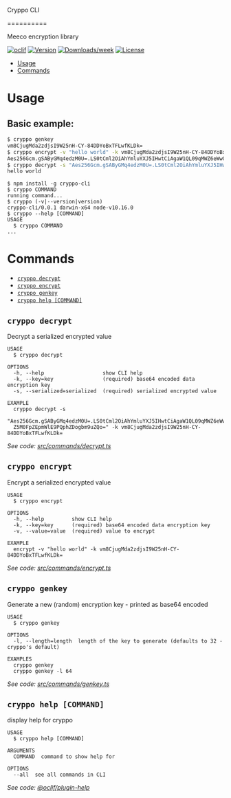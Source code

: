 Cryppo CLI

==========

Meeco encryption library

[![oclif](https://img.shields.io/badge/cli-oclif-brightgreen.svg)](https://oclif.io)
[![Version](https://img.shields.io/npm/v/cryppo-cli.svg)](https://npmjs.org/package/cryppo-cli)
[![Downloads/week](https://img.shields.io/npm/dw/cryppo-cli.svg)](https://npmjs.org/package/cryppo-cli)
[![License](https://img.shields.io/npm/l/cryppo-cli.svg)](https://github.com/Meeco/cryppo-cli/blob/master/package.json)

<!-- toc -->

- [Usage](#usage)
- [Commands](#commands)
  <!-- tocstop -->

# Usage

## Basic example:

```sh
$ cryppo genkey
vm8CjugMda2zdjsI9W25nH-CY-84DDYoBxTFLwfKLDk=
$ cryppo encrypt -v "hello world" -k vm8CjugMda2zdjsI9W25nH-CY-84DDYoBxTFLwfKLDk=
Aes256Gcm.gSAByGMq4edzM0U=.LS0tCml2OiAhYmluYXJ5IHwtCiAgaW1QL09qMWZ6eWw0cmwwSgphdDogIWJpbmFyeSB8LQogIE5SbjZUQXJ2bitNS1Z5M0FpZEpmWlE9PQphZDogbm9uZQo=
$ cryppo decrypt -s "Aes256Gcm.gSAByGMq4edzM0U=.LS0tCml2OiAhYmluYXJ5IHwtCiAgaW1QL09qMWZ6eWw0cmwwSgphdDogIWJpbmFyeSB8LQogIE5SbjZUQXJ2bitNS1Z5M0FpZEpmWlE9PQphZDogbm9uZQo=" -k vm8CjugMda2zdjsI9W25nH-CY-84DDYoBxTFLwfKLDk=
hello world
```

<!-- usage -->

```sh-session
$ npm install -g cryppo-cli
$ cryppo COMMAND
running command...
$ cryppo (-v|--version|version)
cryppo-cli/0.0.1 darwin-x64 node-v10.16.0
$ cryppo --help [COMMAND]
USAGE
  $ cryppo COMMAND
...
```

<!-- usagestop -->

# Commands

<!-- commands -->

- [`cryppo decrypt`](#cryppo-decrypt)
- [`cryppo encrypt`](#cryppo-encrypt)
- [`cryppo genkey`](#cryppo-genkey)
- [`cryppo help [COMMAND]`](#cryppo-help-command)

## `cryppo decrypt`

Decrypt a serialized encrypted value

```
USAGE
  $ cryppo decrypt

OPTIONS
  -h, --help                   show CLI help
  -k, --key=key                (required) base64 encoded data encryption key
  -s, --serialized=serialized  (required) serialized encrypted value

EXAMPLE
  cryppo decrypt -s
  "Aes256Gcm.gSAByGMq4edzM0U=.LS0tCml2OiAhYmluYXJ5IHwtCiAgaW1QL09qMWZ6eWw0cmwwSgphdDogIWJpbmFyeSB8LQogIE5SbjZUQXJ2bitNS1
  Z5M0FpZEpmWlE9PQphZDogbm9uZQo=" -k vm8CjugMda2zdjsI9W25nH-CY-84DDYoBxTFLwfKLDk=
```

_See code: [src/commands/decrypt.ts](https://github.com/Meeco/cryppo-cli/blob/v0.0.1/src/commands/decrypt.ts)_

## `cryppo encrypt`

Encrypt a serialized encrypted value

```
USAGE
  $ cryppo encrypt

OPTIONS
  -h, --help         show CLI help
  -k, --key=key      (required) base64 encoded data encryption key
  -v, --value=value  (required) value to encrypt

EXAMPLE
  encrypt -v "hello world" -k vm8CjugMda2zdjsI9W25nH-CY-84DDYoBxTFLwfKLDk=
```

_See code: [src/commands/encrypt.ts](https://github.com/Meeco/cryppo-cli/blob/v0.0.1/src/commands/encrypt.ts)_

## `cryppo genkey`

Generate a new (random) encryption key - printed as base64 encoded

```
USAGE
  $ cryppo genkey

OPTIONS
  -l, --length=length  length of the key to generate (defaults to 32 - cryppo's default)

EXAMPLES
  cryppo genkey
  cryppo genkey -l 64
```

_See code: [src/commands/genkey.ts](https://github.com/Meeco/cryppo-cli/blob/v0.0.1/src/commands/genkey.ts)_

## `cryppo help [COMMAND]`

display help for cryppo

```
USAGE
  $ cryppo help [COMMAND]

ARGUMENTS
  COMMAND  command to show help for

OPTIONS
  --all  see all commands in CLI
```

_See code: [@oclif/plugin-help](https://github.com/oclif/plugin-help/blob/v2.2.3/src/commands/help.ts)_

<!-- commandsstop -->
